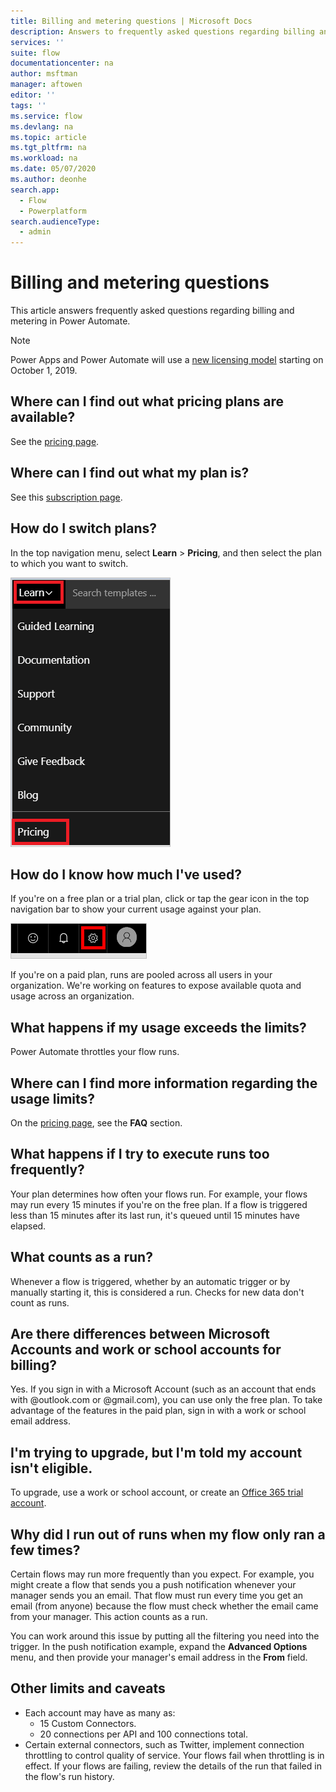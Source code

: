 ```yaml
---
title: Billing and metering questions | Microsoft Docs
description: Answers to frequently asked questions regarding billing and metering in Power Automate
services: ''
suite: flow
documentationcenter: na
author: msftman
manager: aftowen
editor: ''
tags: ''
ms.service: flow
ms.devlang: na
ms.topic: article
ms.tgt_pltfrm: na
ms.workload: na
ms.date: 05/07/2020
ms.author: deonhe
search.app: 
  - Flow
  - Powerplatform
search.audienceType: 
  - admin
---
```

# Billing and metering questions


This article answers frequently asked questions regarding billing and metering in Power Automate.

>[!NOTE]
> Power Apps and Power Automate will use a [new licensing model](https://docs.microsoft.com/power-platform/admin/powerapps-flow-licensing-faq) starting on October 1, 2019. 

## Where can I find out what pricing plans are available?

See the [pricing page](https://flow.microsoft.com/pricing/).

## Where can I find out what my plan is?

See this [subscription page](https://portal.office.com/account/#subscriptions).

## How do I switch plans?

In the top navigation menu, select **Learn** > **Pricing**, and then select the plan to which you want to switch.

![Learn > Pricing](./media/billing-questions/learn-pricing.png)

## How do I know how much I've used?

If you're on a free plan or a trial plan, click or tap the gear icon in the top navigation bar to show your current usage against your plan. 

![Settings button](./media/billing-questions/settings.png)

If you're on a paid plan, runs are pooled across all users in your organization. We're working on features to expose available quota and usage across an organization.

## What happens if my usage exceeds the limits?

Power Automate throttles your flow runs.

## Where can I find more information regarding the usage limits?

On the [pricing page](https://flow.microsoft.com/pricing/), see the **FAQ** section.

## What happens if I try to execute runs too frequently?

Your plan determines how often your flows run. For example, your flows may run every 15 minutes if you're on the free plan. If a flow is triggered less than 15 minutes after its last run, it's queued until 15 minutes have elapsed.

## What counts as a run?

Whenever a flow is triggered, whether by an automatic trigger or by manually starting it, this is considered a run. Checks for new data don't count as runs.

## Are there differences between Microsoft Accounts and work or school accounts for billing?

Yes. If you sign in with a Microsoft Account (such as an account that ends with @outlook.com or @gmail.com), you can use only the free plan. To take advantage of the features in the paid plan, sign in with a work or school email address.

## I'm trying to upgrade, but I'm told my account isn't eligible.

To upgrade, use a work or school account, or create an [Office 365 trial account](https://powerbi.microsoft.com/documentation/powerbi-admin-signing-up-for-power-bi-with-a-new-office-365-trial/).

## Why did I run out of runs when my flow only ran a few times?

Certain flows may run more frequently than you expect. For example, you might create a flow that sends you a push notification whenever your manager sends you an email. That flow must run every time you get an email (from anyone) because the flow must check whether the email came from your manager. This action counts as a run.

You can work around this issue by putting all the filtering you need into the trigger. In the push notification example, expand the **Advanced Options** menu, and then provide your manager's email address in the **From** field.

## Other limits and caveats

* Each account may have as many as:
  * 15 Custom Connectors.
  * 20 connections per API and 100 connections total.
* Certain external connectors, such as Twitter, implement connection throttling to control quality of service. Your flows fail when throttling is in effect. If your flows are failing, review the details of the run that failed in the flow's run history.
